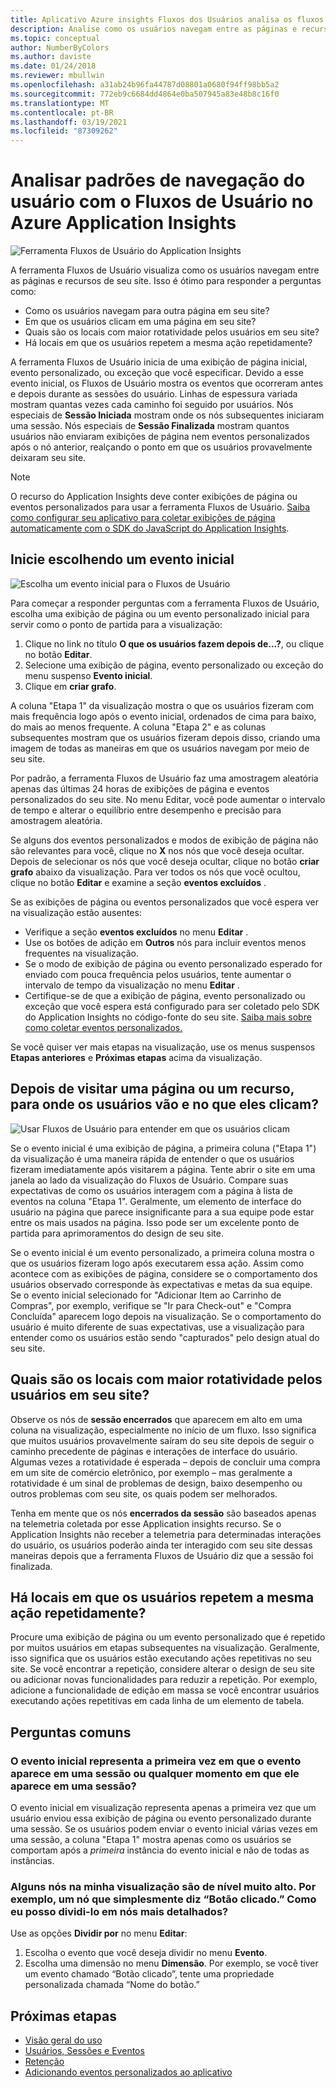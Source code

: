 ```yaml
---
title: Aplicativo Azure insights Fluxos dos Usuários analisa os fluxos de navegação
description: Analise como os usuários navegam entre as páginas e recursos de seu aplicativo Web.
ms.topic: conceptual
author: NumberByColors
ms.author: daviste
ms.date: 01/24/2018
ms.reviewer: mbullwin
ms.openlocfilehash: a31ab24b96fa44787d08801a0680f94ff98bb5a2
ms.sourcegitcommit: 772eb9c6684dd4864e0ba507945a83e48b8c16f0
ms.translationtype: MT
ms.contentlocale: pt-BR
ms.lasthandoff: 03/19/2021
ms.locfileid: "87309262"
---
```

# <a name="analyze-user-navigation-patterns-with-user-flows-in-application-insights"></a>Analisar padrões de navegação do usuário com o Fluxos de Usuário no Azure Application Insights

![Ferramenta Fluxos de Usuário do Application Insights](./media/usage-flows/flows.png)

A ferramenta Fluxos de Usuário visualiza como os usuários navegam entre as páginas e recursos de seu site. Isso é ótimo para responder a perguntas como:

* Como os usuários navegam para outra página em seu site?
* Em que os usuários clicam em uma página em seu site?
* Quais são os locais com maior rotatividade pelos usuários em seu site?
* Há locais em que os usuários repetem a mesma ação repetidamente?

A ferramenta Fluxos de Usuário inicia de uma exibição de página inicial, evento personalizado, ou exceção que você especificar. Devido a esse evento inicial, os Fluxos de Usuário mostra os eventos que ocorreram antes e depois durante as sessões do usuário. Linhas de espessura variada mostram quantas vezes cada caminho foi seguido por usuários. Nós especiais de **Sessão Iniciada** mostram onde os nós subsequentes iniciaram uma sessão. Nós especiais de **Sessão Finalizada** mostram quantos usuários não enviaram exibições de página nem eventos personalizados após o nó anterior, realçando o ponto em que os usuários provavelmente deixaram seu site.

> [!NOTE]
> O recurso do Application Insights deve conter exibições de página ou eventos personalizados para usar a ferramenta Fluxos de Usuário. [Saiba como configurar seu aplicativo para coletar exibições de página automaticamente com o SDK do JavaScript do Application Insights](./javascript.md).
>
>

## <a name="start-by-choosing-an-initial-event"></a>Inicie escolhendo um evento inicial

![Escolha um evento inicial para o Fluxos de Usuário](./media/usage-flows/initial-event.png)

Para começar a responder perguntas com a ferramenta Fluxos de Usuário, escolha uma exibição de página ou um evento personalizado inicial para servir como o ponto de partida para a visualização:

1. Clique no link no título **O que os usuários fazem depois de...?**, ou clique no botão **Editar**.
2. Selecione uma exibição de página, evento personalizado ou exceção do menu suspenso **Evento inicial**.
3. Clique em **criar grafo**.

A coluna "Etapa 1" da visualização mostra o que os usuários fizeram com mais frequência logo após o evento inicial, ordenados de cima para baixo, do mais ao menos frequente. A coluna "Etapa 2" e as colunas subsequentes mostram que os usuários fizeram depois disso, criando uma imagem de todas as maneiras em que os usuários navegam por meio de seu site.

Por padrão, a ferramenta Fluxos de Usuário faz uma amostragem aleatória apenas das últimas 24 horas de exibições de página e eventos personalizados do seu site. No menu Editar, você pode aumentar o intervalo de tempo e alterar o equilíbrio entre desempenho e precisão para amostragem aleatória.

Se alguns dos eventos personalizados e modos de exibição de página não são relevantes para você, clique no **X** nos nós que você deseja ocultar. Depois de selecionar os nós que você deseja ocultar, clique no botão **criar grafo** abaixo da visualização. Para ver todos os nós que você ocultou, clique no botão **Editar** e examine a seção **eventos excluídos** .

Se as exibições de página ou eventos personalizados que você espera ver na visualização estão ausentes:

* Verifique a seção **eventos excluídos** no menu **Editar** .
* Use os botões de adição em **Outros** nós para incluir eventos menos frequentes na visualização.
* Se o modo de exibição de página ou evento personalizado esperado for enviado com pouca frequência pelos usuários, tente aumentar o intervalo de tempo da visualização no menu **Editar** .
* Certifique-se de que a exibição de página, evento personalizado ou exceção que você espera está configurado para ser coletado pelo SDK do Application Insights no código-fonte do seu site. [Saiba mais sobre como coletar eventos personalizados.](./api-custom-events-metrics.md)

Se você quiser ver mais etapas na visualização, use os menus suspensos **Etapas anteriores** e **Próximas etapas** acima da visualização.

## <a name="after-visiting-a-page-or-feature-where-do-users-go-and-what-do-they-click"></a>Depois de visitar uma página ou um recurso, para onde os usuários vão e no que eles clicam?

![Usar Fluxos de Usuário para entender em que os usuários clicam](./media/usage-flows/one-step.png)

Se o evento inicial é uma exibição de página, a primeira coluna ("Etapa 1") da visualização é uma maneira rápida de entender o que os usuários fizeram imediatamente após visitarem a página. Tente abrir o site em uma janela ao lado da visualização do Fluxos de Usuário. Compare suas expectativas de como os usuários interagem com a página à lista de eventos na coluna "Etapa 1". Geralmente, um elemento de interface do usuário na página que parece insignificante para a sua equipe pode estar entre os mais usados na página. Isso pode ser um excelente ponto de partida para aprimoramentos do design de seu site.

Se o evento inicial é um evento personalizado, a primeira coluna mostra o que os usuários fizeram logo após executarem essa ação. Assim como acontece com as exibições de página, considere se o comportamento dos usuários observado corresponde às expectativas e metas da sua equipe. Se o evento inicial selecionado for "Adicionar Item ao Carrinho de Compras", por exemplo, verifique se "Ir para Check-out" e "Compra Concluída" aparecem logo depois na visualização. Se o comportamento do usuário é muito diferente de suas expectativas, use a visualização para entender como os usuários estão sendo "capturados" pelo design atual do seu site.

## <a name="where-are-the-places-that-users-churn-most-from-your-site"></a>Quais são os locais com maior rotatividade pelos usuários em seu site?

Observe os nós de **sessão encerrados** que aparecem em alto em uma coluna na visualização, especialmente no início de um fluxo. Isso significa que muitos usuários provavelmente saíram do seu site depois de seguir o caminho precedente de páginas e interações de interface do usuário. Algumas vezes a rotatividade é esperada – depois de concluir uma compra em um site de comércio eletrônico, por exemplo – mas geralmente a rotatividade é um sinal de problemas de design, baixo desempenho ou outros problemas com seu site, os quais podem ser melhorados.

Tenha em mente que os nós **encerrados da sessão** são baseados apenas na telemetria coletada por esse Application insights recurso. Se o Application Insights não receber a telemetria para determinadas interações do usuário, os usuários poderão ainda ter interagido com seu site dessas maneiras depois que a ferramenta Fluxos de Usuário diz que a sessão foi finalizada.

## <a name="are-there-places-where-users-repeat-the-same-action-over-and-over"></a>Há locais em que os usuários repetem a mesma ação repetidamente?

Procure uma exibição de página ou um evento personalizado que é repetido por muitos usuários em etapas subsequentes na visualização. Geralmente, isso significa que os usuários estão executando ações repetitivas no seu site. Se você encontrar a repetição, considere alterar o design de seu site ou adicionar novas funcionalidades para reduzir a repetição. Por exemplo, adicione a funcionalidade de edição em massa se você encontrar usuários executando ações repetitivas em cada linha de um elemento de tabela.

## <a name="common-questions"></a>Perguntas comuns

### <a name="does-the-initial-event-represent-the-first-time-the-event-appears-in-a-session-or-any-time-it-appears-in-a-session"></a>O evento inicial representa a primeira vez em que o evento aparece em uma sessão ou qualquer momento em que ele aparece em uma sessão?

O evento inicial em visualização representa apenas a primeira vez que um usuário enviou essa exibição de página ou evento personalizado durante uma sessão. Se os usuários podem enviar o evento inicial várias vezes em uma sessão, a coluna "Etapa 1" mostra apenas como os usuários se comportam após a *primeira* instância do evento inicial e não de todas as instâncias.

### <a name="some-of-the-nodes-in-my-visualization-are-too-high-level-for-example-a-node-that-just-says-button-clicked-how-can-i-break-it-down-into-more-detailed-nodes"></a>Alguns nós na minha visualização são de nível muito alto. Por exemplo, um nó que simplesmente diz “Botão clicado.” Como eu posso dividi-lo em nós mais detalhados?

Use as opções **Dividir por** no menu **Editar**:

1. Escolha o evento que você deseja dividir no menu **Evento**.
2. Escolha uma dimensão no menu **Dimensão**. Por exemplo, se você tiver um evento chamado “Botão clicado”, tente uma propriedade personalizada chamada “Nome do botão.”

## <a name="next-steps"></a>Próximas etapas

* [Visão geral do uso](usage-overview.md)
* [Usuários, Sessões e Eventos](usage-segmentation.md)
* [Retenção](usage-retention.md)
* [Adicionando eventos personalizados ao aplicativo](./api-custom-events-metrics.md)

